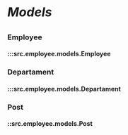 # ***Models***

##

### Employee
#### :::src.employee.models.Employee

### Departament
#### :::src.employee.models.Departament

### Post
#### ::src.employee.models.Post
